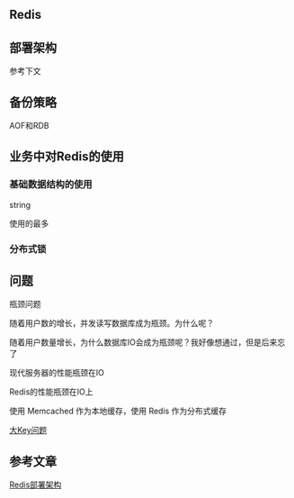 ## Redis

## 部署架构
参考下文

## 备份策略
AOF和RDB

## 业务中对Redis的使用

### 基础数据结构的使用
string  

使用的最多

### 分布式锁


## 问题
瓶颈问题

随着用户数的增长，并发读写数据库成为瓶颈。为什么呢？

随着用户数量增长，为什么数据库IO会成为瓶颈呢？我好像想通过，但是后来忘了

现代服务器的性能瓶颈在IO

Redis的性能瓶颈在IO上

使用 Memcached 作为本地缓存，使用 Redis 作为分布式缓存



[大Key问题](https://www.51cto.com/article/701990.html)

## 参考文章
[Redis部署架构](https://www.lanmper.cn/redis/t9372)
